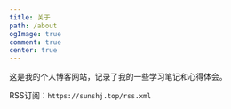 ```yaml
---
title: 关于
path: /about
ogImage: true
comment: true
center: true
---
```



这是我的个人博客网站，记录了我的一些学习笔记和心得体会。 

RSS订阅：`https://sunshj.top/rss.xml`
 